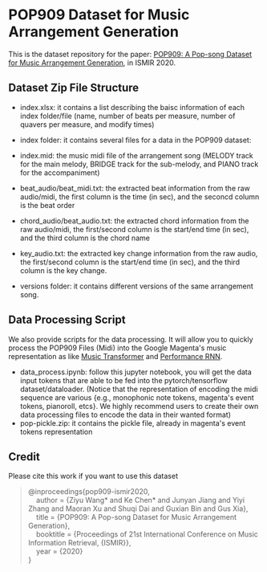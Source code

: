 # POP909 Dataset for Music Arrangement Generation
This is the dataset repository for the paper: [POP909: A Pop-song Dataset for Music Arrangement Generation](https://arxiv.org/abs/2008.07142), in ISMIR 2020.

## Dataset Zip File Structure
* index.xlsx: it contains a list describing the baisc information of each index folder/file (name, number of beats per measure, number of quavers per measure, and modify times)
  
* index folder: it contains several files for a data in the POP909 dataset:
 * index.mid: the music midi file of the arrangement song (MELODY track for the main melody, BRIDGE track for the sub-melody, and PIANO track for the accompaniment)
 * beat_audio/beat_midi.txt: the extracted beat information from the raw audio/midi, the first column is the time (in sec), and the seconcd column is the beat order
 * chord_audio/beat_audio.txt: the extracted chord information from the raw audio/midi, the first/second column is the start/end time (in sec), and the third column is the chord name
 * key_audio.txt: the extracted key change information from the raw audio, the first/second column is the start/end time (in sec), and the third column is the key change.
 * versions folder: it contains different versions of the same arrangement song.

## Data Processing Script
We also provide scripts for the data processing. It will allow you to quickly process the POP909 Files (Midi) into the Google Magenta's music representation as like [Music Transformer](https://magenta.tensorflow.org/music-transformer) and [Performance RNN](https://magenta.tensorflow.org/performance-rnn).
* data_process.ipynb: follow this jupyter notebook, you will get the data input tokens that are able to be fed into the pytorch/tensorflow dataset/dataloader.
(Notice that the representation of encoding the midi sequence are various {e.g., monophonic note tokens, magenta's event tokens, pianoroll, etcs}. We highly recommend users to create their own data processing files to encode the data in their wanted format)
* pop-pickle.zip: it contains the pickle file, already in magenta's event tokens representation

## Credit
Please cite this work if you want to use this dataset

> @inproceedings{pop909-ismir2020, <br>
>  &nbsp;&nbsp;&nbsp;&nbsp;author    = {Ziyu Wang* and Ke Chen* and Junyan Jiang and Yiyi Zhang and Maoran Xu and Shuqi Dai and Guxian Bin and Gus Xia}, <br>
>  &nbsp;&nbsp;&nbsp;&nbsp;title     = {POP909: A Pop-song Dataset for Music Arrangement Generation}, <br>
>  &nbsp;&nbsp;&nbsp;&nbsp;booktitle = {Proceedings of 21st International Conference on Music Information Retrieval, {ISMIR}}, <br>
>  &nbsp;&nbsp;&nbsp;&nbsp;year      = {2020}<br>
> }<br>
